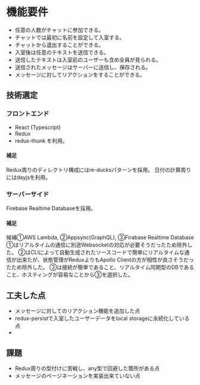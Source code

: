 # 機能要件

- 任意の人数がチャットに参加できる。
- チャットでは最初に名前を設定して入室する。
- チャットから退出することができる。
- 入室後は任意のテキストを送信できる。
- 送信したテキストは入室前のユーザーも含め全員が見られる。
- 送信されたメッセージはサーバーに送信し、保存される。
- メッセージに対してリアクションをすることができる。

## 技術選定

### フロントエンド

- React (Typescript)
- Redux
- redux-thunk
を利用。
#### 補足

Redux周りのディレクトリ構成にはre-ducksパターンを採用。
日付の計算周りにはdayjsを利用。

### サーバーサイド

Firebase Realtime Databaseを採用。

#### 補足

候補①AWS Lambda, ②Appsync(GraphQL), ③Firabase Realtime Database
①はリアルタイムの通信に別途Websocketの対応が必要そうだったため除外した。
②はCLIによって自動生成されたソースコードで簡単にリアルタイムな通信が出来たが、状態管理がReduxよりもApollo Clientの方が相性が良さそうだったため除外した。
③は接続が簡単であること、リアルタイム同期型のDBであること、ホスティングが容易なことから③を選択した。


## 工夫した点

- メッセージに対してのリアクション機能を追加した点
- redux-persistで入室したユーザーデータをlocal storageに永続化している点
-   

## 課題

- Redux周りの型付けに苦戦し、any型で回避した箇所がある点
- メッセージのページネーションを実装出来ていない点
